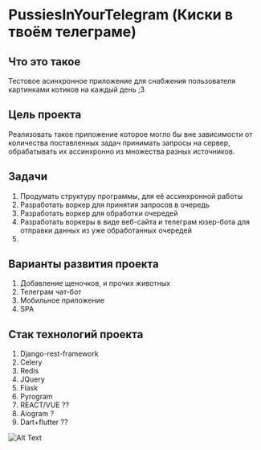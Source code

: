 # PussiesInYourTelegram (Киски в твоём телеграме)

## Что это такое
  Тестовое асинхронное приложение для снабжения пользователя картинками котиков на каждый день ;3
  
## Цель проекта  
  Реализовать такое приложение которое могло бы вне зависимости от количества поставленных задач принимать запросы на сервер, обрабатывать их ассинхронно из множества разных источников.
  
## Задачи
  1. Продумать структуру программы, для её ассинхронной работы
  2. Разработать воркер для принятия запросов в очередь
  3. Разработать воркер для обработки очередей
  4. Разработать воркеры в виде веб-сайта и телеграм юзер-бота для отправки данных из уже обработанных очередей
  5. 
## Варианты развития проекта
  1. Добавление щеночков, и прочих животных
  2. Телеграм чат-бот
  3. Мобильное приложение
  4. SPA
## Стак технологий проекта
1. Django-rest-framework
2. Celery
3. Redis
5. JQuery
6. Flask
7. Pyrogram
8. REACT/VUE ??
9. Aiogram ?
10. Dart+flutter ??

![Alt Text](https://media.giphy.com/media/vFKqnCdLPNOKc/giphy.gif)
